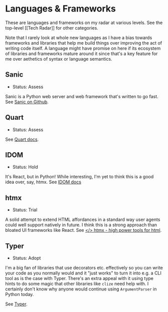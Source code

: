 # Languages & Frameworks

These are languages and frameworks on my radar at various levels. See the top-level [[Tech Radar]] for other categories.

Note that I rarely look at whole new languages as I have a bias towards frameworks and libraries that help me build things over improving the act of writing code itself. A language might have promise on here if its ecosystem of libraries and frameworks mature around it since that's a key feature for me over aethetics of syntax or language semantics.

## Sanic

- Status: Assess

Sanic is a Python web server and web framework that's written to go fast. See [Sanic on Github](https://github.com/sanic-org/sanic).

## Quart

- Status: Assess

See [Quart docs](https://pgjones.gitlab.io/quart/index.html).

## IDOM

- Status: Hold

It's React, but in Python! While interesting, I'm yet to think this is a good idea over, say, htmx. See [IDOM docs](https://ryanmorshead.com/articles/2021/idom-react-but-its-python/article/)

## htmx

- Status: Trial

A solid attempt to extend HTML affordances in a standard way user agents could well support natively in future. I think this is a strong approach than bloated UI frameworks like React. See [</> htmx - high power tools for html](https://htmx.org/).

## Typer

- Status: Adopt

I'm a big fan of libraries that use decorators etc. effectively so you can write your code as you normally would and it "just works" to turn it into e.g. a CLI tool as is the case with Typer. There's an extra appeal with it using type hints to do some magic that other libraries like `clize` need help with. I certainly don't know why anyone would continue using `ArgumentParser` in Python today.

See [Typer](https://typer.tiangolo.com/).
